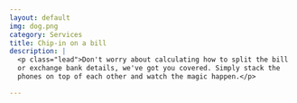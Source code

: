 ```yaml
---
layout: default
img: dog.png
category: Services
title: Chip-in on a bill
description: |
  <p class="lead">Don't worry about calculating how to split the bill
  or exchange bank details, we've got you covered. Simply stack the
  phones on top of each other and watch the magic happen.</p>

---
```

